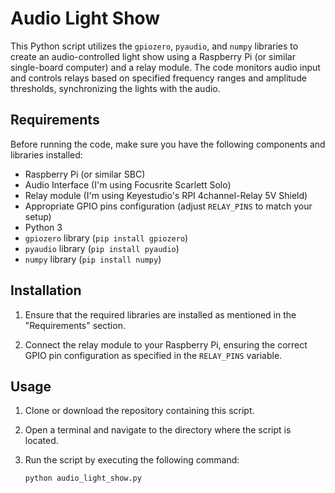 # Audio Light Show

This Python script utilizes the `gpiozero`, `pyaudio`, and `numpy` libraries to create an audio-controlled light show using a Raspberry Pi (or similar single-board computer) and a relay module. The code monitors audio input and controls relays based on specified frequency ranges and amplitude thresholds, synchronizing the lights with the audio.

## Requirements

Before running the code, make sure you have the following components and libraries installed:

- Raspberry Pi (or similar SBC)
- Audio Interface (I'm using Focusrite Scarlett Solo)
- Relay module (I'm using Keyestudio's RPI 4channel-Relay 5V Shield)
- Appropriate GPIO pins configuration (adjust `RELAY_PINS` to match your setup)
- Python 3
- `gpiozero` library (`pip install gpiozero`)
- `pyaudio` library (`pip install pyaudio`)
- `numpy` library (`pip install numpy`)

## Installation

1. Ensure that the required libraries are installed as mentioned in the "Requirements" section.

2. Connect the relay module to your Raspberry Pi, ensuring the correct GPIO pin configuration as specified in the `RELAY_PINS` variable.

## Usage

1. Clone or download the repository containing this script.

2. Open a terminal and navigate to the directory where the script is located.

3. Run the script by executing the following command:

   ```bash
   python audio_light_show.py
